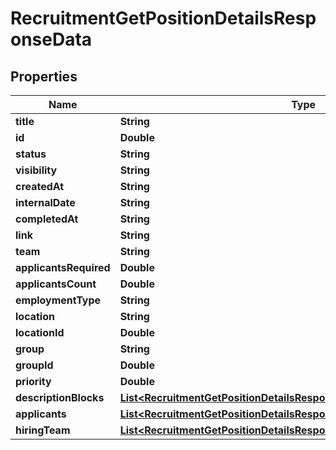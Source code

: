 

# RecruitmentGetPositionDetailsResponseData


## Properties

| Name | Type | Description | Notes |
|------------ | ------------- | ------------- | -------------|
|**title** | **String** |  |  [optional] |
|**id** | **Double** |  |  [optional] |
|**status** | **String** |  |  [optional] |
|**visibility** | **String** |  |  [optional] |
|**createdAt** | **String** |  |  [optional] |
|**internalDate** | **String** |  |  [optional] |
|**completedAt** | **String** |  |  [optional] |
|**link** | **String** |  |  [optional] |
|**team** | **String** |  |  [optional] |
|**applicantsRequired** | **Double** |  |  [optional] |
|**applicantsCount** | **Double** |  |  [optional] |
|**employmentType** | **String** |  |  [optional] |
|**location** | **String** |  |  [optional] |
|**locationId** | **Double** |  |  [optional] |
|**group** | **String** |  |  [optional] |
|**groupId** | **Double** |  |  [optional] |
|**priority** | **Double** |  |  [optional] |
|**descriptionBlocks** | [**List&lt;RecruitmentGetPositionDetailsResponseDataDescriptionBlocksInner&gt;**](RecruitmentGetPositionDetailsResponseDataDescriptionBlocksInner.md) |  |  [optional] |
|**applicants** | [**List&lt;RecruitmentGetPositionDetailsResponseDataApplicantsInner&gt;**](RecruitmentGetPositionDetailsResponseDataApplicantsInner.md) |  |  [optional] |
|**hiringTeam** | [**List&lt;RecruitmentGetPositionDetailsResponseDataHiringTeamInner&gt;**](RecruitmentGetPositionDetailsResponseDataHiringTeamInner.md) |  |  [optional] |



